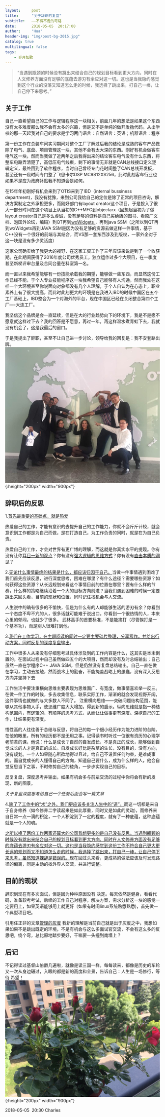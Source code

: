 ```yaml
---
layout:     post
title:      "关于辞职的复盘"
subtitle:   ——不得不走的弯路
date:       2018-05-05  20:17:00
author:     "Hua"
header-img: "img/post-bg-2015.jpg"
catalog: true
multilingual: false
tags:
    - 岁月如歌
---
```


> “当遇到瓶颈的时候没有跳出来结合自己的规划目标看到更大方向，同时在人文修养方面没有足够的底蕴去游刃有余应对这一切。这也是当我隐约感觉到这个行业的没落又知道怎么走的时候，我选择了跳出来，打自己一棒，让自己停下来思考。”


## 关于工作
自己一直希望自己的工作与逻辑程序这一块相关，前面几年的想法是如果这个东西没有太多难度那么我不会有太多的兴趣，但是又不是单纯的做开发撸代码。从出学校的那一天起我对自己的要求是学习两门语言：自然语言：英语；机器语言：程序

第一份工作在总装车间实习期间对整个工厂了解过后我的结论是成熟的客车产品做除了电气、底盘、项目管理这一块，其他不会有太大深的东西。刚好有机会做客车电气这一块，然而当我做了近两年之后我得出来的结论客车电气没有什么东西，将整车电路弄清楚了，高低压电气线束，剩下的事情无非就是CAN总线接口定义逻辑定义，最终回到了软件程序，当时自己曾经专门花时间整了CAN总线开发板，甚至还有一段时间专门整了飞思卡尔DSP MC9S12XS256，此时此刻客车行业也如果不是应为政府补贴我不知道会是如何。

在15年年初刚好有机会来到了OTIS来到了IBD（internal bussiness department)，我没有犹豫，来到公司我给自己的定位是除了正常的项目咨询，解决方案制定之外承担更多，而刚好部门有layout creator这个项目，于是投入了很大一部分时间在这个项目上从当初的C++MFC到objectarx（回想起当初为了做layout creator自己是多么虔诚，没有足够的资料是自己买绝版的图书、看原厂文档、泡国外论坛，编码）到QT再到[wxWidgets ](http://www.wxwidgets.org/) ，再到java SSM（之所以到QT再到wxWidgets再到JAVA SSM是因为没有足够的资源去做这样一件事情，基于C++没有一个很好的前端与其结合，而VS那一套东西涉及到版权，一家外企对于这一块是没有多少灵活度）

这家公司确实给了我更大的视野，在这家工资工作了三年应该来说是到了一个收获期。在此期间获得了2016年度公司优秀员工，独立运作过多个大项目，在一季度甚至新梯评审台量及合同台量在科室第一名。

而一直以来我希望能够有一份技能承载我的期望，能够做一些东西，而显然这份工作已经不能，于个人专业技能程序这一块我希望自己能够有人沟通，然而我处在这样一个大环境甚至你说面向对象都没有几个人理解，于个人自认为在心态上，职业素养上有了很大提高，而此时此刻更大的环境是在我进入IBD的时候中国区在五个工厂基础上，IBD整合为一个对海外的平台，现在中国区已经在关闭整合第四个工厂—-大连工厂。

我坚信这个品牌是会一直延续，但是在大的行业趋势向下的环境下，我是不是愿不愿意就这样过下去？我的回答是不愿意，再过一年，再这样温水煮青蛙下去，我就没有机会了，这是我最后的窗口。

于是我提出了辞职，甚至不让自己进一步讨论，领导给我的回复是：我不安套路出牌。
![img](/img/裸辞/客户来访.jpg){:height="200px" width="900px"}


## 辞职后的反思

1.<u>首先最重要的基础点，就是热爱</u>

热爱自己的工作，才能有意识的去提升自己的工作能力，你就不会斤斤计较，就会意识到工作都是为自己而做，是在打造自己，为工作负责的同时，就是在为自己负责。

热爱自己的工作，才会对世界有更广博的理解，而这就是你真实水平的提现。你有没有让你<u>耳目一新的观点</u>？你有没有<u>强大逻辑的思维方式</u>？你有没有<u>直击本质的洞见</u>？

2.<u>无论什么事情最终的结果是什么，都应该归因于自己。</u>当做一件事情遇到困难了我们首先应该反思，进行深度思考，困难在哪里？有什么途径？需要哪些资源？如何获得这些资源？从长远规划来看这个事情目前的位置在哪里？要有什么样的节奏，什么样的策略继续沿着一个大的目标方向前进？当我们遇到困难的时候一定要跳出来回头看，目前的现状和位置，同时记住找机会与人交流。 

人生说中的确有很多的不愉快，但是为什么有的人却能够生活的游刃有余？你看到一个态度不卑不亢的人，很多话就可能难于说出口。你看到一个很热情的人，本来心里的郁闷，也就少了很多。 武林高手的首要标准，不是能挨打（尽管挨打是一个基本功），而是别人很难打到他。

3.<u>我们在工作学习，在主题阅读的同时一定要主要碎片整理，分享写作，并给出行动方案，同时反复的深度复盘输出</u>。

工作中很多人从来没有仔细思考过具体涉及到的工作内容是什么，这其实是本末倒置的。在面试过程中自己虽然做四五个的大项目，然而却没有及时总结输出；自己虽然一直在学程序C++ JAVA SSM，但是仍然没有复盘总结输出，自己一直在做在学习，主动去接触，然而战术上的勤奋，不能掩盖战略上的愚蠢，没有深入反思方向并坚持下去

工作生活中要注重横向思维主要表现为思维面广、有宽度，做事情喜欢举一反三。在做一件工作的时候，多去收集信息，联系实际工作，渐渐的就会发现视野开阔，这件事情也就做的与大多数人不同了。  注重横向思维——突破问题结构范围，能够从其他事物入手，使思维广度大大增加，得到新的启示。纵向思维就是指一种结构范围内，有逻辑的、有顺序的思考方式，从而让让做事更有深度。深挖自己的工作，让结果更有深度。  

悟性高的人往往善于总结与反思，将自己的每一个细小经历作为能力进阶的台阶。在他的眼里，所有的经历都不是无用之事。记得读书时听过一位很有资历的心理学老前辈的课，他说：什么是成长？自然的自发成长，不是真正的成长，能够做到自觉成长的人才是真正的成长。自发成长好比是杂草的生长，没有目的，没有方向，没有规划。一个人如果随心所欲地得过且过，给自己不设置任何约束，是难成事的。而自觉成长的人懂得自己的方向，知道自己要什么，成为什么样的人，他会自觉反思当下之事，不时修剪自己的棱角，一步步实现自己的目标。

反复复盘，深度思考并输出，如果有机会多与前辈交流的过程中你将会有新的发现，新的图景。  

*关于复盘深度思考给自己一个任务后面会写一篇文章*

4.<u>除了了工作中的“术”之外，我们更应该多关注人生中的“道”。</u>而这一切都是来自于自身修养（如今修养二字读起来是如此厚重，同时又是如此的灵动)，而修养来自日常一点一滴的积淀，一个人积淀到了一定的程度，就有了一种底蕴，这种底蕴就是一个人的魂。

<u>之所以换了两份工作两家还算大的公司我想更多的是自己没有反思。当遇到瓶颈的时候没有跳出来结合自己的规划目标看到更大方向，同时在人文修养方面没有足够的底蕴去游刃有余应对这一切。这也是当我隐约感觉到这份工作不符合自己更大更长远的规划而又不知道怎么走的时候，我选择了跳出来，打自己一棒，让自己停下来思考，虽然知道裸辞是错误的。</u>现在回过头来看，更成熟的做法应该及时发现路径的偏离，同是主动的找外界人交流，并进行调整。

## 目前的现状

辞职到现在有多次面试，但是因为种种原因没有 决定。每天依然是健身，看看代码，准备软考考试，后续的工作自己对程序，解决方案，需求分析这一块的感觉一定要用上，如果英语能够用上就更好（如果有时间linux系统熟悉熟悉)，首先做一个典型项目吧。

引用任正非的文章[管理的灰度](http://www.iceo.com.cn/guanli/110/2011/0719/224460.shtml) 我新的理解是当前自己就是出于灰度之中，我想如果如果不是跳出既定的环境，不是有机会与这么多面试官交流，不会有这么多的反思吧，绕个弯，总比原地踏步要好，干嘛要一头撞到南墙上？
## 后记

不记得读过基督山伯爵几遍啦，就像是读三国一样，每每读来，都像是历史的车轮又一次从身边碾过，入眼的都是新的高度和全景，告诉自己：人生是一场修行，等待 希望！
![img](/img/裸辞/flower.jpg){:height="200px" width="900px"}

2018-05-05  20:30 Charles
